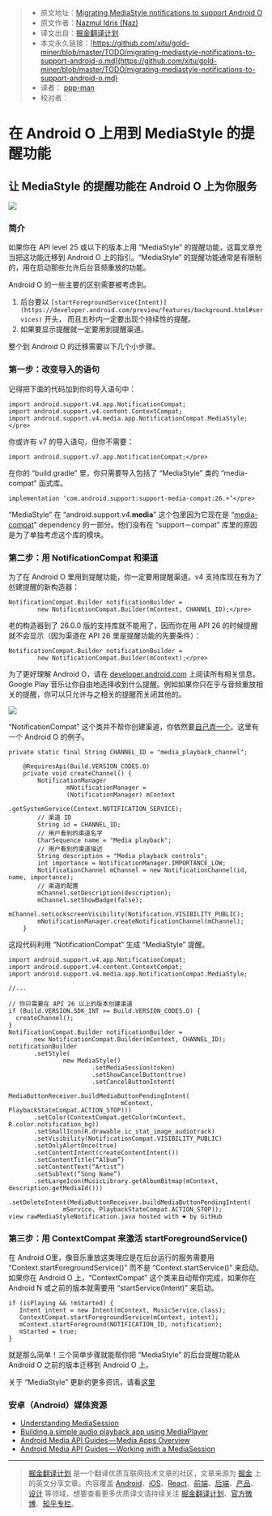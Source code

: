 > * 原文地址：[Migrating MediaStyle notifications to support Android O](https://medium.com/google-developers/migrating-mediastyle-notifications-to-support-android-o-29c7edeca9b7)
> * 原文作者：[Nazmul Idris (Naz)](https://medium.com/@nazmul?source=post_header_lockup)
> * 译文出自：[掘金翻译计划](https://github.com/xitu/gold-miner)
> * 本文永久链接：[https://github.com/xitu/gold-miner/blob/master/TODO/migrating-mediastyle-notifications-to-support-android-o.md](https://github.com/xitu/gold-miner/blob/master/TODO/migrating-mediastyle-notifications-to-support-android-o.md)
> * 译者： [ppp-man](https://github.com/ppp-man)
> * 校对者：

# 在 Android O 上用到 MediaStyle 的提醒功能

## 让 MediaStyle 的提醒功能在 Android O 上为你服务

![](https://cdn-images-1.medium.com/max/2000/1*tnLgad0_ePYanfSAQ3F7pA.png)

### 简介

如果你在 API level 25 或以下的版本上用 “MediaStyle” 的提醒功能，这篇文章充当把这功能迁移到 Android O 上的指引。“MediaStyle” 的提醒功能通常是有限制的，用在启动那些允许后台音频重放的功能。

Android O 的一些主要的区别需要被考虑到。

1. 后台要以 `[startForegroundService(Intent)](https://developer.android.com/preview/features/background.html#services)` 开头， 而且五秒内一定要出现个持续性的提醒。
2. 如果要显示提醒就一定要用到提醒渠道。

整个到 Android O 的迁移需要以下几个小步骤。

### 第一步：改变导入的语句

记得把下面的代码加到你的导入语句中：

```
import android.support.v4.app.NotificationCompat;  
import android.support.v4.content.ContextCompat;  
import android.support.v4.media.app.NotificationCompat.MediaStyle;</pre>
```

你或许有 v7 的导入语句，但你不需要：

```
import android.support.v7.app.NotificationCompat;</pre>
```

在你的 “build.gradle” 里，你只需要导入包括了 “MediaStyle” 类的 “media-compat” 函式库。

```
implementation ‘com.android.support:support-media-compat:26.+’</pre>
```

“MediaStyle” 在 “android.support.v4.**media**” 这个包里因为它现在是 “[media-compat](https://developer.android.com/topic/libraries/support-library/packages.html#v4-media-compat)” dependency 的一部分。他们没有在 “support－compat” 库里的原因是为了单独考虑这个库的模块。

### 第二步：用 NotificationCompat 和渠道

为了在 Android O 里用到提醒功能，你一定要用提醒渠道。v4 支持库现在有为了创建提醒的新构造器：

```
NotificationCompat.Builder notificationBuilder =  
        new NotificationCompat.Builder(mContext, CHANNEL_ID);</pre>
```

老的构造器到了 26.0.0 版的支持库就不能用了，因而你在用 API 26 的时候提醒就不会显示（因为渠道在 API 26 里是提醒功能的先要条件）：

```
NotificationCompat.Builder notificationBuilder =  
        new NotificationCompat.Builder(mContext);</pre>
```

为了更好理解 Android O，请在 [developer.android.com](https://developer.android.com/preview/features/notification-channels.html) 上阅读所有相关信息。Google Play 音乐让你自由地选择收到什么提醒。例如如果你只在乎与音频重放相关的提醒，你可以只允许与之相关的提醒而关闭其他的。

![](https://cdn-images-1.medium.com/max/800/0*I8gqatqtqnPtzCZP.)

“NotificationCompat” 这个类并不帮你创建渠道，你依然要[自己弄一个](https://developer.android.com/preview/features/notification-channels.html#CreatingChannels)。这里有一个 Android O 的例子。

```
private static final String CHANNEL_ID = "media_playback_channel";

    @RequiresApi(Build.VERSION_CODES.O)
    private void createChannel() {
        NotificationManager
                mNotificationManager =
                (NotificationManager) mContext
                        .getSystemService(Context.NOTIFICATION_SERVICE);
        // 渠道 ID
        String id = CHANNEL_ID;
        // 用户看到的渠道名字
        CharSequence name = "Media playback";
        // 用户看到的渠道描述
        String description = "Media playback controls";
        int importance = NotificationManager.IMPORTANCE_LOW;
        NotificationChannel mChannel = new NotificationChannel(id, name, importance);
        // 渠道的配置
        mChannel.setDescription(description);
        mChannel.setShowBadge(false);
        mChannel.setLockscreenVisibility(Notification.VISIBILITY_PUBLIC);
        mNotificationManager.createNotificationChannel(mChannel);
    }
```

这段代码利用 “NotificationCompat” 生成 “MediaStyle” 提醒。

```
import android.support.v4.app.NotificationCompat;
import android.support.v4.content.ContextCompat;
import android.support.v4.media.app.NotificationCompat.MediaStyle;

//...

// 你只需要在 API 26 以上的版本创建渠道
if (Build.VERSION.SDK_INT >= Build.VERSION_CODES.O) {
  createChannel();
}
NotificationCompat.Builder notificationBuilder =
       new NotificationCompat.Builder(mContext, CHANNEL_ID);
notificationBuilder
       .setStyle(
               new MediaStyle()
                       .setMediaSession(token)
                       .setShowCancelButton(true)
                       .setCancelButtonIntent(
                           MediaButtonReceiver.buildMediaButtonPendingIntent(
                               mContext, PlaybackStateCompat.ACTION_STOP)))
       .setColor(ContextCompat.getColor(mContext, R.color.notification_bg))
       .setSmallIcon(R.drawable.ic_stat_image_audiotrack)
       .setVisibility(NotificationCompat.VISIBILITY_PUBLIC)
       .setOnlyAlertOnce(true)
       .setContentIntent(createContentIntent())
       .setContentTitle(“Album”)
       .setContentText(“Artist”)
       .setSubText(“Song Name”)
       .setLargeIcon(MusicLibrary.getAlbumBitmap(mContext, description.getMediaId()))
       .setDeleteIntent(MediaButtonReceiver.buildMediaButtonPendingIntent(
               mService, PlaybackStateCompat.ACTION_STOP));
view rawMediaStyleNotification.java hosted with ❤ by GitHub
```

### 第三步：用 ContextCompat 来激活 startForegroundService()

在 Android O里，像音乐重放这类理应是在后台运行的服务需要用 “Context.startForegroundService()” 而不是 “Context.startService()” 来启动。如果你在 Android O 上，“ContextCompat” 这个类来自动帮你完成，如果你在 Android N 或之前的版本就需要用 “startService(Intent)” 来启动。

```
if (isPlaying && !mStarted) {
   Intent intent = new Intent(mContext, MusicService.class);
   ContextCompat.startForegroundService(mContext, intent);
   mContext.startForeground(NOTIFICATION_ID, notification);
   mStarted = true;
}
```

就是那么简单！三个简单步骤就能帮你把 “MediaStyle” 的后台提醒功能从 Android O 之前的版本迁移到 Android O 上。

关于 “MediaStyle” 更新的更多资讯，请看[这里](https://developer.android.com/topic/libraries/support-library/revisions.html#26-0-0)

### 安卓（Android）媒体资源

* [Understanding MediaSession](https://medium.com/google-developers/understanding-mediasession-part-1-3-e4d2725f18e4)
* [Building a simple audio playback app using MediaPlayer](https://medium.com/google-developers/building-a-simple-audio-app-in-android-part-1-3-c14d1a66e0f1)
* [Android Media API Guides — Media Apps Overview](https://developer.android.com/guide/topics/media-apps/media-apps-overview.html)
* [Android Media API Guides — Working with a MediaSession](https://developer.android.com/guide/topics/media-apps/working-with-a-media-session.html)


---

> [掘金翻译计划](https://github.com/xitu/gold-miner) 是一个翻译优质互联网技术文章的社区，文章来源为 [掘金](https://juejin.im) 上的英文分享文章。内容覆盖 [Android](https://github.com/xitu/gold-miner#android)、[iOS](https://github.com/xitu/gold-miner#ios)、[React](https://github.com/xitu/gold-miner#react)、[前端](https://github.com/xitu/gold-miner#前端)、[后端](https://github.com/xitu/gold-miner#后端)、[产品](https://github.com/xitu/gold-miner#产品)、[设计](https://github.com/xitu/gold-miner#设计) 等领域，想要查看更多优质译文请持续关注 [掘金翻译计划](https://github.com/xitu/gold-miner)、[官方微博](http://weibo.com/juejinfanyi)、[知乎专栏](https://zhuanlan.zhihu.com/juejinfanyi)。
